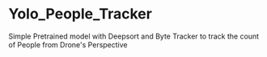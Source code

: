 # Yolo_People_Tracker
Simple Pretrained model with Deepsort and Byte Tracker to track the count of People from Drone's Perspective
